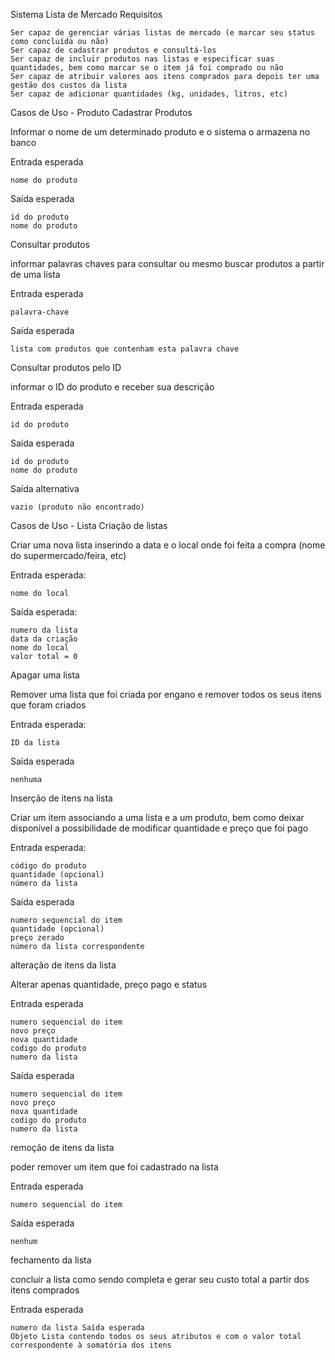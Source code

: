 Sistema Lista de Mercado
Requisitos

    Ser capaz de gerenciar várias listas de mercado (e marcar seu status como concluída ou não)
    Ser capaz de cadastrar produtos e consultá-los
    Ser capaz de incluir produtos nas listas e especificar suas quantidades, bem como marcar se o item já foi comprado ou não
    Ser capaz de atribuir valores aos itens comprados para depois ter uma gestão dos custos da lista
    Ser capaz de adicionar quantidades (kg, unidades, litros, etc)

Casos de Uso - Produto
Cadastrar Produtos

Informar o nome de um determinado produto e o sistema o armazena no banco

Entrada esperada

    nome do produto

Saída esperada

    id do produto
    nome do produto

Consultar produtos

informar palavras chaves para consultar ou mesmo buscar produtos a partir de uma lista

Entrada esperada

    palavra-chave

Saída esperada

    lista com produtos que contenham esta palavra chave

Consultar produtos pelo ID

informar o ID do produto e receber sua descrição

Entrada esperada

    id do produto

Saída esperada

    id do produto
    nome do produto

Saída alternativa

    vazio (produto não encontrado)

Casos de Uso - Lista
Criação de listas

Criar uma nova lista inserindo a data e o local onde foi feita a compra (nome do supermercado/feira, etc)

Entrada esperada:

    nome do local

Saída esperada:

    numero da lista
    data da criação
    nome do local
    valor total = 0

Apagar uma lista

Remover uma lista que foi criada por engano e remover todos os seus itens que foram criados

Entrada esperada:

    ID da lista

Saída esperada

    nenhuma

Inserção de itens na lista

Criar um item associando a uma lista e a um produto, bem como deixar disponível a possibilidade de modificar quantidade e preço que foi pago

Entrada esperada:

    código do produto
    quantidade (opcional)
    número da lista

Saída esperada

    numero sequencial do item
    quantidade (opcional)
    preço zerado
    número da lista correspondente

alteração de itens da lista

Alterar apenas quantidade, preço pago e status

Entrada esperada

    numero sequencial do item
    novo preço
    nova quantidade
    codigo do produto
    numero da lista

Saída esperada

    numero sequencial do item
    novo preço
    nova quantidade
    codigo do produto
    numero da lista

remoção de itens da lista

poder remover um item que foi cadastrado na lista

Entrada esperada

    numero sequencial do item

Saída esperada

    nenhum

fechamento da lista

concluir a lista como sendo completa e gerar seu custo total a partir dos itens comprados

Entrada esperada

    numero da lista Saída esperada
    Objeto Lista contendo todos os seus atributos e com o valor total correspondente à somatória dos itens
